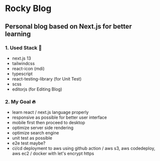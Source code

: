 # Rocky Blog

## Personal blog based on Next.js for better learning

### 1. Used Stack 📝

- next.js 13
- tailwindcss
- react-icon (mdi)
- typescript
- react-testing-library (for Unit Test)
- scss
- editorjs (for Editing Blog)

### 2. My Goal 🔥

- learn react / next.js language properly
- responsive as possible for better user interface
- mobile first then proceed to desktop
- optimize server side rendering
- optimize search engine
- unit test as possible
- e2e test maybe?
- ci/cd deployment to aws using github action / aws s3, aws codedeploy, aws ec2 / docker with let's encrypt https
